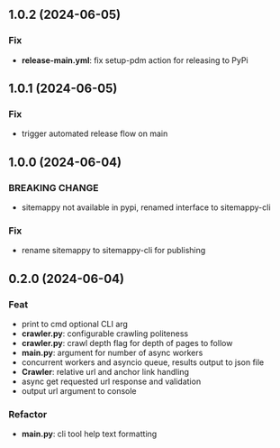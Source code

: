 ## 1.0.2 (2024-06-05)

### Fix

- **release-main.yml**: fix setup-pdm action for releasing to PyPi

## 1.0.1 (2024-06-05)

### Fix

- trigger automated release flow on main

## 1.0.0 (2024-06-04)

### BREAKING CHANGE

- sitemappy not available in pypi, renamed interface to sitemappy-cli

### Fix

- rename sitemappy to sitemappy-cli for publishing

## 0.2.0 (2024-06-04)

### Feat

- print to cmd optional CLI arg
- **crawler.py**: configurable crawling politeness
- **crawler.py**: crawl depth flag for depth of pages to follow
- **main.py**: argument for number of async workers
- concurrent workers and asyncio queue, results output to json file
- **Crawler**: relative url and anchor link handling
- async get requested url response and validation
- output url argument to console

### Refactor

- **main.py**: cli tool help text formatting

